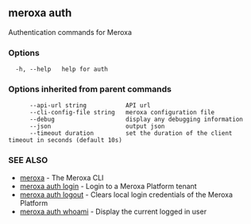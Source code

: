 ## meroxa auth

Authentication commands for Meroxa

### Options

```
  -h, --help   help for auth
```

### Options inherited from parent commands

```
      --api-url string           API url
      --cli-config-file string   meroxa configuration file
      --debug                    display any debugging information
      --json                     output json
      --timeout duration         set the duration of the client timeout in seconds (default 10s)
```

### SEE ALSO

* [meroxa](meroxa.md)	 - The Meroxa CLI
* [meroxa auth login](meroxa_auth_login.md)	 - Login to a Meroxa Platform tenant
* [meroxa auth logout](meroxa_auth_logout.md)	 - Clears local login credentials of the Meroxa Platform
* [meroxa auth whoami](meroxa_auth_whoami.md)	 - Display the current logged in user



